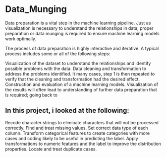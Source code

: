 # Data_Munging

Data preparation is a vital step in the machine learning pipeline. Just as visualization is necessary to understand the relationships in data, proper preparation or data munging is required to ensure machine learning models work optimally.

The process of data preparation is highly interactive and iterative. A typical process includes some or all of the following steps:

Visualization of the dataset to understand the relationships and identify possible problems with the data.
Data cleaning and transformation to address the problems identified. It many cases, step 1 is then repeated to verify that the cleaning and transformation had the desired effect.
Construction and evaluation of a machine learning models. Visualization of the results will often lead to understanding of further data preparation that is required; going back to 


## In this project, i looked at the following:

Recode character strings to eliminate characters that will not be processed correctly.
Find and treat missing values.
Set correct data type of each column.
Transform categorical features to create categories with more cases and coding likely to be useful in predicting the label.
Apply transformations to numeric features and the label to improve the distribution properties.
Locate and treat duplicate cases.
